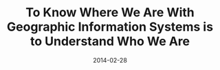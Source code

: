 ---
layout: post
title: "To Know Where We Are With Geographic Information Systems is to Understand Who We Are"
date: 2014-02-28
external_url: https://bsj.berkeley.edu/to-know-where-we-are-with-geographic-information-systems-is-to-understand-who-we-are/
external_site: PUB_NAME
---